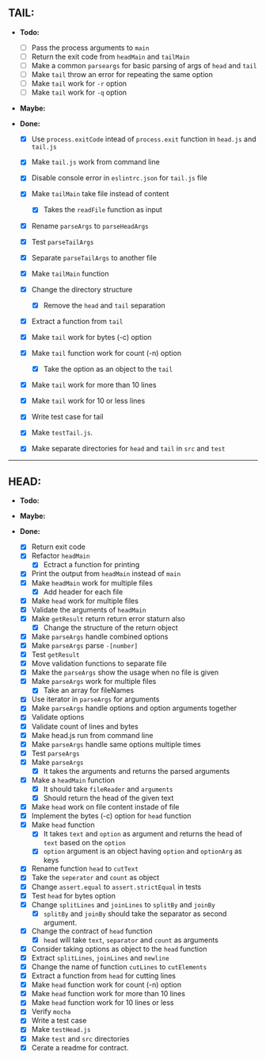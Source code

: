 ## **TAIL:**
  - **Todo:**
    - [ ] Pass the process arguments to `main`
    - [ ] Return the exit code from `headMain` and `tailMain`
    - [ ] Make a common `parseargs` for basic parsing of args of `head` and `tail`
    - [ ] Make `tail` throw an error for repeating the same option
    - [ ] Make `tail` work for `-r` option
    - [ ] Make `tail` work for `-q` option

  - **Maybe:**


  - **Done:**
    - [x] Use `process.exitCode` intead of `process.exit` function in `head.js` and `tail.js`
    - [x] Make `tail.js` work from command line
    - [x] Disable console error in `eslintrc.json` for `tail.js` file
    - [x] Make `tailMain` take file instead of content
      - [x] Takes the `readFile` function as input 
    - [x] Rename `parseArgs` to `parseHeadArgs`
    - [x] Test `parseTailArgs`
    - [x] Separate `parseTailArgs` to another file
    - [x] Make `tailMain` function
    - [x] Change the directory structure
      - [x] Remove the `head` and `tail` separation
    - [x] Extract a function from `tail`
    - [x] Make `tail` work for bytes (-c) option
    - [x] Make `tail` function work for count (-n) option
      - [x] Take the option as an object to the `tail`
    - [x] Make `tail` work for more than 10 lines
    - [x] Make `tail` work for 10 or less lines
    - [x] Write test case for tail
    - [x] Make `testTail.js`.
    - [x] Make separate directories for `head` and `tail` in `src` and `test`


---

## **HEAD:**
  - **Todo:**

  - **Maybe:**

  - **Done:**
    - [x] Return exit code
    - [x] Refactor `headMain`
      - [x] Ectract a function for printing
    - [x] Print the output from `headMain` instead of `main`
    - [x] Make `headMain` work for multiple files
      - [x] Add header for each file
    - [x] Make `head` work for multiple files
    - [x] Validate the arguments of `headMain`
    - [x] Make `getResult` return return error staturn also
      -[x] Change the structure of the return object
    - [x] Make `parseArgs` handle combined options
    - [x] Make `parseArgs` parse `-[number]`
    - [x] Test `getResult`
    - [x] Move validation functions to separate file
    - [x] Make the `parseArgs` show the usage when no file is given
    - [x] Make `parseArgs` work for multiple files
      - [x] Take an array for fileNames
    - [x] Use iterator in `parseArgs` for arguments
    - [x] Make `parseArgs` handle options and option arguments together
    - [x] Validate options
    - [x] Validate count of lines and bytes
    - [x] Make head.js run from command line
    - [x] Make `parseArgs` handle same options multiple times
    - [x] Test `parseArgs`
    - [x] Make `parseArgs`
      - [x] It takes the arguments and returns the parsed arguments
    - [x] Make a `headMain` function
      - [x] It should take `fileReader` and `arguments`
      - [x] Should return the head of the given text
    - [x] Make `head` work on file content instade of file
    - [x] Implement the bytes (-c) option for `head` function
    - [x] Make `head` function
      - [x] It takes `text` and `option` as argument and returns the head of `text` based on the `option`
      - [x] `option` argument is an object having `option` and `optionArg` as keys
    - [x] Rename function `head` to `cutText`
    - [x] Take the `seperator` and `count` as object
    - [x] Change `assert.equal` to `assert.strictEqual` in tests
    - [x] Test `head` for bytes option
    - [x] Change `splitLines` and `joinLines` to `splitBy` and `joinBy`
      - [x] `splitBy` and `joinBy` should take the separator as second argument.
    - [x] Change the contract of `head` function
      - [x] `head` will take `text`, `separator` and `count` as arguments
    - [x] Consider taking options as object to the `head` function
    - [x] Extract `splitLines`, `joinLines` and `newline`
    - [x] Change the name of function `cutLines` to `cutElements`
    - [x] Extract a function from `head` for cutting lines
    - [x] Make `head` function work for count (-n) option
    - [x] Make `head` function work for more than 10 lines
    - [x] Make `head` function work for 10 lines or less
    - [x] Verify `mocha`
    - [x] Write a test case
    - [x] Make `testHead.js`
    - [x] Make `test` and `src` directories
    - [x] Cerate a readme for contract.
